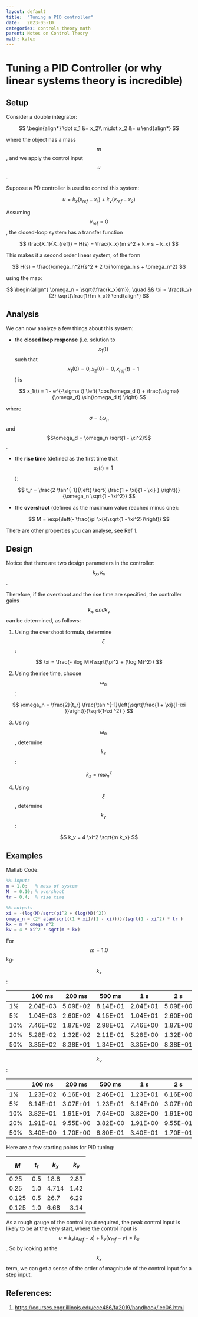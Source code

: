 ```yaml
---
layout: default
title:  "Tuning a PID controller"
date:   2023-05-10
categories: controls theory math
parent: Notes on Control Theory
math: katex
---
```


# Tuning a PID Controller (or why linear systems theory is incredible)


## Setup

Consider a double integrator:

$$
\begin{align*}
\dot x_1 &= x_2\\
m\dot x_2 &= u
\end{align*}
$$

where the object has a mass $$m$$, and we apply the control input $$u$$. 

Suppose a PD controller is used to control this system:

$$
u = k_x (x_{ref} - x_1) + k_v (v_{ref} - x_2)
$$

Assuming $$v_{ref} = 0$$, the closed-loop system has a transfer function 

$$
\frac{X_1}{X_{ref}} = H(s) = \frac{k_x}{m s^2 + k_v s + k_x}
$$

This makes it a second order linear system, of the form 

$$
H(s) = \frac{\omega_n^2}{s^2 + 2 \xi \omega_n s + \omega_n^2}
$$

using the map:

$$
\begin{align*}
\omega_n = \sqrt{\frac{k_x}{m}},  \quad && \xi = \frac{k_v}{2} \sqrt{\frac{1}{m k_x}}
\end{align*}
$$

## Analysis
We can now analyze a few things about this system:

*  the **closed loop response** (i.e. solution to $$x_1(t)$$ such that $$x_1(0) = 0, x_2(0) = 0, x_{ref}(t) = 1$$) is 

$$
x_1(t) = 1 - e^{-\sigma t} \left( \cos(\omega_d t) + \frac{\sigma}{\omega_d} \sin(\omega_d t) \right)
$$

where $$\sigma = \xi \omega_n$$ and $$\omega_d = \omega_n \sqrt{1 - \xi^2}$$. 

*   the **rise time** (defined as the first time that $$x_1(t) = 1$$):

$$
t_r = \frac{2 \tan^{-1}{\left( \sqrt{ \frac{1 + \xi}{1 - \xi} } \right)}} {\omega_n \sqrt{1 - \xi^2}}
$$

*  the **overshoot** (defined as the maximum value reached minus one):

$$
M = \exp{\left(- \frac{\pi \xi}{\sqrt{1 - \xi^2}}\right)}
$$

There are other properties you can analyse, see Ref 1. 

## Design

Notice that there are two design parameters in the controller: $$k_x, k_v$$. 

Therefore, if the overshoot and the rise time are specified, the controller gains $$k_x, and k_v$$ can be determined, as follows:

1) Using the overshoot formula, determine $$\xi$$:

$$
\xi = \frac{- \log M}{\sqrt{\pi^2 + (\log M)^2}}
$$


2) Using the rise time, choose $$\omega_n$$:

$$
\omega_n = \frac{2}{t_r} \frac{\tan ^{-1}\left(\sqrt{\frac{1 + \xi}{1-\xi }}\right)}{\sqrt{1-\xi ^2} }
$$

3) Using $$\omega_n$$, determine $$k_x$$:

$$
k_x = m \omega_n^2
$$

4) Using $$\xi$$, determine $$k_v$$:

$$
k_v = 4 \xi^2 \sqrt{m k_x}
$$



## Examples

Matlab Code:

```matlab
%% inputs
m = 1.0;   % mass of system
M  = 0.10; % overshoot
tr = 0.4;  % rise time

%% outputs
xi = -(log(M)/sqrt(pi^2 + (log(M))^2))
omega_n = (2* atan(sqrt((1 + xi)/(1 - xi))))/(sqrt(1 - xi^2) * tr )
kx = m * omega_n^2
kv = 4 * xi^2 * sqrt(m * kx)
```

For $$m = 1.0$$ kg:

$$k_x$$: 

|     | 100 ms   | 200 ms   | 500 ms   | 1 s      | 2 s      |
|-----|----------|----------|----------|----------|----------|
| 1%  | 2.04E+03 | 5.09E+02 | 8.14E+01 | 2.04E+01 | 5.09E+00 |
| 5%  | 1.04E+03 | 2.60E+02 | 4.15E+01 | 1.04E+01 | 2.60E+00 |
| 10% | 7.46E+02 | 1.87E+02 | 2.98E+01 | 7.46E+00 | 1.87E+00 |
| 20% | 5.28E+02 | 1.32E+02 | 2.11E+01 | 5.28E+00 | 1.32E+00 |
| 50% | 3.35E+02 | 8.38E+01 | 1.34E+01 | 3.35E+00 | 8.38E-01 |

$$ k_v$$:

|     | 100 ms   | 200 ms   | 500 ms   | 1 s      | 2 s      |
|-----|----------|----------|----------|----------|----------|
| 1%  | 1.23E+02 | 6.16E+01 | 2.46E+01 | 1.23E+01 | 6.16E+00 |
| 5%  | 6.14E+01 | 3.07E+01 | 1.23E+01 | 6.14E+00 | 3.07E+00 |
| 10% | 3.82E+01 | 1.91E+01 | 7.64E+00 | 3.82E+00 | 1.91E+00 |
| 20% | 1.91E+01 | 9.55E+00 | 3.82E+00 | 1.91E+00 | 9.55E-01 |
| 50% | 3.40E+00 | 1.70E+00 | 6.80E-01 | 3.40E-01 | 1.70E-01 |

Here are a few starting points for PID tuning:

| $$M$$ | $$t_r$$ | $$k_x$$ | $$k_v$$ |
|-----|------|--------|--------|
| 0.25 | 0.5 | 18.8 | 2.83 | 
| 0.25 | 1.0 | 4.714 | 1.42 | 
| 0.125 | 0.5 | 26.7 | 6.29| 
| 0.125 | 1.0 | 6.68 | 3.14 | 


As a rough gauge of the control input required, the peak control input is likely to be at the very start, where the control input is $$u = k_x (x_{ref} - x) + k_v (v_{ref} - v) = k_x$$.
So by looking at the $$k_x$$ term, we can get a sense of the order of magnitude of the control input for a step input. 



## References:

1. https://courses.engr.illinois.edu/ece486/fa2019/handbook/lec06.html

